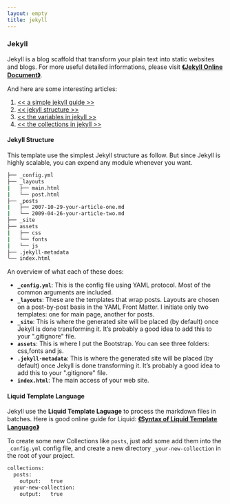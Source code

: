 ```yaml
---
layout: empty
title: jekyll
---
```



### Jekyll

Jekyll is a blog scaffold that transform your plain text into static websites and blogs. For more useful detailed informations, please visit [**《Jekyll Online Document》**](https://jekyllrb.com/docs/home/).

And here are some interesting articles:

1. [<< a simple jekyll guide >>](http://www.ruanyifeng.com/blog/2012/08/blogging_with_jekyll.html)
2. [<< jekyll structure >>](http://hustlei.tk/2014/08/jekyll-dir-and-config.html)
3. [<< the variables in jekyll >>](http://jekyllcn.com/docs/variables/)
4. [<< the collections in jekyll >>](http://jekyllcn.com/docs/collections/)

#### Jekyll Structure

This template use the simplest Jekyll structure as follow. But since Jekyll is highly scalable, you can expend any module whenever you want.

```bash
├── _config.yml
├── _layouts
|   ├── main.html
|   └── post.html
├── _posts
|   ├── 2007-10-29-your-article-one.md
|   └── 2009-04-26-your-article-two.md
├── _site
├── assets
|   ├── css
|   └── fonts
|   └── js
├── .jekyll-metadata
└── index.html
```

An overview of what each of these does:

* **`_config.yml`**: This is the config file using YAML protocol. Most of the common arguments are included.
* **`_layouts`**: These are the templates that wrap posts. Layouts are chosen on a post-by-post basis in the YAML Front Matter. I initiate only two templates: one for main page, another for posts.
* **`_site`**: This is where the generated site will be placed (by default) once Jekyll is done transforming it. It’s probably a good idea to add this to your ".gitignore" file.
* **`assets`**: This is where I put the Bootstrap. You can see three folders: css,fonts and js.
* **`.jekyll-metadata`**: This is where the generated site will be placed (by default) once Jekyll is done transforming it. It’s probably a good idea to add this to your ".gitignore" file.
* **`index.html`**: The main access of your web site.


#### Liquid Template Language

Jekyll use the **Liquid Template Laguage** to process the markdown files in batches. Here is good online guide for Liquid: [**《Syntax of Liquid Template Language》**](https://github.com/shopify/liquid/wiki/liquid-for-designers)


To create some new Collections like `posts`, just add some add them into the `_config.yml` config file, and create a new directory `_your-new-collection` in the root of your project.

```bash
collections:
  posts:
    output:   true
  your-new-collection:
    output:   true
```
